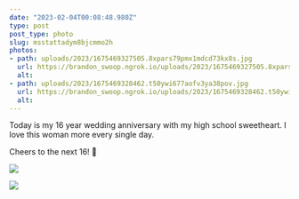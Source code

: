 ```yaml
---
date: "2023-02-04T00:08:48.980Z"
type: post 
post_type: photo
slug: msstattadym8bjcmmo2h
photos: 
- path: uploads/2023/1675469327505.8xpars79pmx1mdcd73kx8s.jpg
  url: https://brandon_swoop.ngrok.io/uploads/2023/1675469327505.8xpars79pmx1mdcd73kx8s.jpg
  alt: 
- path: uploads/2023/1675469328462.t50ywi677aofv3ya38pov.jpg
  url: https://brandon_swoop.ngrok.io/uploads/2023/1675469328462.t50ywi677aofv3ya38pov.jpg
  alt: 
---
```

Today is my 16 year wedding anniversary with my high school sweetheart. I love this woman more every single day. 

Cheers to the next 16! 🥂

![](/uploads/2023/1675469327505.8xpars79pmx1mdcd73kx8s.jpg)

![](/uploads/2023/1675469328462.t50ywi677aofv3ya38pov.jpg)
